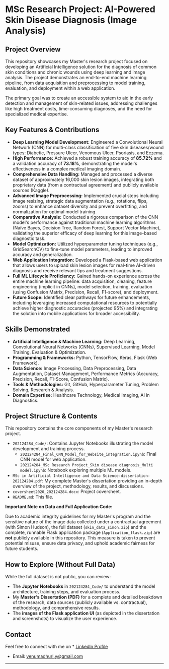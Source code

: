 # MSc Research Project: AI-Powered Skin Disease Diagnosis (Image Analysis)

## Project Overview

This repository showcases my Master's research project focused on developing an Artificial Intelligence solution for the diagnosis of common skin conditions and chronic wounds using deep learning and image analysis. The project demonstrates an end-to-end machine learning pipeline, from data acquisition and preprocessing to model training, evaluation, and deployment within a web application.

The primary goal was to create an accessible system to aid in the early detection and management of skin-related issues, addressing challenges like high treatment costs, time-consuming diagnoses, and the need for specialized medical expertise.

## Key Features & Contributions

* **Deep Learning Model Development:** Engineered a Convolutional Neural Network (CNN) for multi-class classification of five skin diseases/wound types: Diabetic, Pressure Ulcer, Venomous Ulcer, Psoriasis, and Eczema.
* **High Performance:** Achieved a robust training accuracy of **85.72%** and a validation accuracy of **73.18%**, demonstrating the model's effectiveness in a complex medical imaging domain.
* **Comprehensive Data Handling:** Managed and processed a diverse dataset of approximately 16,000 skin lesion images, integrating both proprietary data (from a contractual agreement) and publicly available sources (Kaggle).
* **Advanced Image Preprocessing:** Implemented crucial steps including image resizing, strategic data augmentation (e.g., rotations, flips, zooms) to enhance dataset diversity and prevent overfitting, and normalization for optimal model training.
* **Comparative Analysis:** Conducted a rigorous comparison of the CNN model's performance against traditional machine learning algorithms (Naïve Bayes, Decision Tree, Random Forest, Support Vector Machine), validating the superior efficacy of deep learning for this image-based diagnostic task.
* **Model Optimization:** Utilized hyperparameter tuning techniques (e.g., GridSearchCV) to fine-tune model parameters, leading to improved accuracy and generalization.
* **Web Application Integration:** Developed a Flask-based web application that allows users to upload skin lesion images for real-time AI-driven diagnosis and receive relevant tips and treatment suggestions.
* **Full ML Lifecycle Proficiency:** Gained hands-on experience across the entire machine learning pipeline: data acquisition, cleaning, feature engineering (implicit in CNNs), model selection, training, evaluation (using Confusion Matrix, Precision, Recall, F1-score), and deployment.
* **Future Scope:** Identified clear pathways for future enhancements, including leveraging increased computational resources to potentially achieve higher diagnostic accuracies (projected 95%) and integrating the solution into mobile applications for broader accessibility.

## Skills Demonstrated

* **Artificial Intelligence & Machine Learning:** Deep Learning, Convolutional Neural Networks (CNNs), Supervised Learning, Model Training, Evaluation & Optimization.
* **Programming & Frameworks:** Python, TensorFlow, Keras, Flask (Web Framework).
* **Data Science:** Image Processing, Data Preprocessing, Data Augmentation, Dataset Management, Performance Metrics (Accuracy, Precision, Recall, F1-Score, Confusion Matrix).
* **Tools & Methodologies:** Git, GitHub, Hyperparameter Tuning, Problem Solving, Research & Analysis.
* **Domain Expertise:** Healthcare Technology, Medical Imaging, AI in Diagnostics.

## Project Structure & Contents

This repository contains the core components of my Master's research project.

* `202124284_Code/`: Contains Jupyter Notebooks illustrating the model development and training process.
    * `202124284_Final_CNN_Model_for_Website_integration.ipynb`: Final CNN model for web application.
    * `202124284_MSc Research Project_Skin disease diagnosis_Multi model.ipynb`: Notebook exploring multiple ML models.
* `MSc in Artificial Intelligence and Data Science-dissertation-202124284.pdf`: My complete Master's dissertation providing an in-depth overview of the project, methodology, results, and discussions.
* `coversheet2020_202124284.docx`: Project coversheet.
* `README.md`: This file.

**Important Note on Data and Full Application Code:**

Due to academic integrity guidelines for my Master's program and the sensitive nature of the image data collected under a contractual agreement (with Simon Hudson), the full dataset (`skin_data_simon.zip`) and the complete, runnable Flask application package (`Application_flask.zip`) are **not** publicly available in this repository. This measure is taken to prevent potential misuse, ensure data privacy, and uphold academic fairness for future students.


## How to Explore (Without Full Data)

While the full dataset is not public, you can review:

* The **Jupyter Notebooks** in `202124284_Code/` to understand the model architecture, training steps, and evaluation process.
* My **Master's Dissertation (PDF)** for a complete and detailed breakdown of the research, data sources (publicly available vs. contractual), methodology, and comprehensive results.
* The **images of the Flask application UI** (as depicted in the dissertation and screenshots) to visualize the user experience.

## Contact

Feel free to connect with me on   * [LinkedIn Profile](https://www.linkedin.com/in/venu-madhuri-yerramsetti-349057aa)
  * Email: venumadhuri.y@gmail.com

---